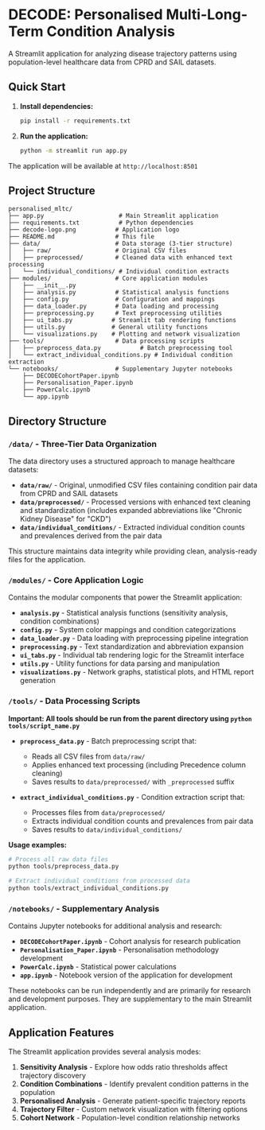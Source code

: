 # DECODE: Personalised Multi-Long-Term Condition Analysis

A Streamlit application for analyzing disease trajectory patterns using population-level healthcare data from CPRD and SAIL datasets.

## Quick Start

1. **Install dependencies:**
   ```bash
   pip install -r requirements.txt
   ```

2. **Run the application:**
   ```bash
   python -m streamlit run app.py
   ```

The application will be available at `http://localhost:8501`

## Project Structure

```
personalised_mltc/
├── app.py                     # Main Streamlit application
├── requirements.txt           # Python dependencies
├── decode-logo.png           # Application logo
├── README.md                 # This file
├── data/                     # Data storage (3-tier structure)
│   ├── raw/                  # Original CSV files
│   ├── preprocessed/         # Cleaned data with enhanced text processing
│   └── individual_conditions/ # Individual condition extracts
├── modules/                  # Core application modules
│   ├── __init__.py
│   ├── analysis.py           # Statistical analysis functions
│   ├── config.py             # Configuration and mappings
│   ├── data_loader.py        # Data loading and processing
│   ├── preprocessing.py      # Text preprocessing utilities
│   ├── ui_tabs.py           # Streamlit tab rendering functions
│   ├── utils.py             # General utility functions
│   └── visualizations.py    # Plotting and network visualization
├── tools/                    # Data processing scripts
│   ├── preprocess_data.py           # Batch preprocessing tool
│   └── extract_individual_conditions.py # Individual condition extraction
└── notebooks/                # Supplementary Jupyter notebooks
    ├── DECODECohortPaper.ipynb
    ├── Personalisation_Paper.ipynb
    ├── PowerCalc.ipynb
    └── app.ipynb
```

## Directory Structure

### `/data/` - Three-Tier Data Organization

The data directory uses a structured approach to manage healthcare datasets:

- **`data/raw/`** - Original, unmodified CSV files containing condition pair data from CPRD and SAIL datasets
- **`data/preprocessed/`** - Processed versions with enhanced text cleaning and standardization (includes expanded abbreviations like "Chronic Kidney Disease" for "CKD")  
- **`data/individual_conditions/`** - Extracted individual condition counts and prevalences derived from the pair data

This structure maintains data integrity while providing clean, analysis-ready files for the application.

### `/modules/` - Core Application Logic

Contains the modular components that power the Streamlit application:

- **`analysis.py`** - Statistical analysis functions (sensitivity analysis, condition combinations)
- **`config.py`** - System color mappings and condition categorizations 
- **`data_loader.py`** - Data loading with preprocessing pipeline integration
- **`preprocessing.py`** - Text standardization and abbreviation expansion
- **`ui_tabs.py`** - Individual tab rendering logic for the Streamlit interface
- **`utils.py`** - Utility functions for data parsing and manipulation
- **`visualizations.py`** - Network graphs, statistical plots, and HTML report generation

### `/tools/` - Data Processing Scripts

**Important: All tools should be run from the parent directory using `python tools/script_name.py`**

- **`preprocess_data.py`** - Batch preprocessing script that:
  - Reads all CSV files from `data/raw/`
  - Applies enhanced text processing (including Precedence column cleaning)  
  - Saves results to `data/preprocessed/` with `_preprocessed` suffix
  
- **`extract_individual_conditions.py`** - Condition extraction script that:
  - Processes files from `data/preprocessed/`
  - Extracts individual condition counts and prevalences from pair data
  - Saves results to `data/individual_conditions/`

**Usage examples:**
```bash
# Process all raw data files
python tools/preprocess_data.py

# Extract individual conditions from processed data  
python tools/extract_individual_conditions.py
```

### `/notebooks/` - Supplementary Analysis

Contains Jupyter notebooks for additional analysis and research:

- **`DECODECohortPaper.ipynb`** - Cohort analysis for research publication
- **`Personalisation_Paper.ipynb`** - Personalisation methodology development
- **`PowerCalc.ipynb`** - Statistical power calculations
- **`app.ipynb`** - Notebook version of the application for development

These notebooks can be run independently and are primarily for research and development purposes. They are supplementary to the main Streamlit application.

## Application Features

The Streamlit application provides several analysis modes:

1. **Sensitivity Analysis** - Explore how odds ratio thresholds affect trajectory discovery
2. **Condition Combinations** - Identify prevalent condition patterns in the population  
3. **Personalised Analysis** - Generate patient-specific trajectory reports
4. **Trajectory Filter** - Custom network visualization with filtering options
5. **Cohort Network** - Population-level condition relationship networks